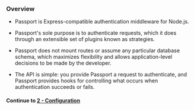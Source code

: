 ### Overview
* Passport is Express-compatible authentication middleware for Node.js.
  
* Passport's sole purpose is to authenticate requests, which it does through an extensible set of plugins known as strategies. 
  
* Passport does not mount routes or assume any particular database schema, which maximizes flexibility and allows application-level decisions to be made by the developer. 
  
* The API is simple: you provide Passport a request to authenticate, and Passport provides hooks for controlling what occurs when authentication succeeds or fails.
  
  
#### Continue to [2 - Configuration](2_config.md)